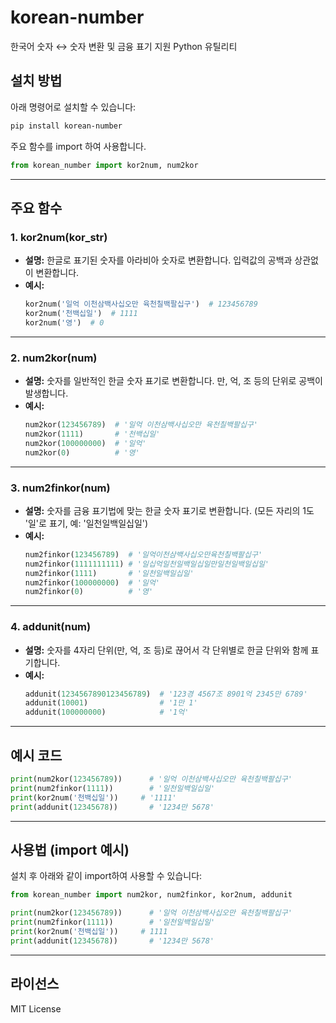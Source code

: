 # korean-number

한국어 숫자 ↔ 숫자 변환 및 금융 표기 지원 Python 유틸리티


## 설치 방법

아래 명령어로 설치할 수 있습니다:

```bash
pip install korean-number
```

주요 함수를 import 하여 사용합니다.
```python
from korean_number import kor2num, num2kor
```
---

## 주요 함수

### 1. kor2num(kor_str)
- **설명:**  한글로 표기된 숫자를 아라비아 숫자로 변환합니다. 입력값의 공백과 상관없이 변환합니다.
- **예시:**
  ```python
  kor2num('일억 이천삼백사십오만 육천칠백팔십구')  # 123456789
  kor2num('천백십일')  # 1111
  kor2num('영')  # 0
  ```

---

### 2. num2kor(num)
- **설명:**  숫자를 일반적인 한글 숫자 표기로 변환합니다. 만, 억, 조 등의 단위로 공백이 발생합니다.
- **예시:**
  ```python
  num2kor(123456789)  # '일억 이천삼백사십오만 육천칠백팔십구'
  num2kor(1111)       # '천백십일'
  num2kor(100000000)  # '일억'
  num2kor(0)          # '영'
  ```

---

### 3. num2finkor(num)
- **설명:**  숫자를 금융 표기법에 맞는 한글 숫자 표기로 변환합니다. (모든 자리의 1도 '일'로 표기, 예: '일천일백일십일')
- **예시:**
  ```python
  num2finkor(123456789)  # '일억이천삼백사십오만육천칠백팔십구'
  num2finkor(1111111111) # '일십억일천일백일십일만일천일백일십일'
  num2finkor(1111)       # '일천일백일십일'
  num2finkor(100000000)  # '일억'
  num2finkor(0)          # '영'
  ```

---

### 4. addunit(num)
- **설명:**  숫자를 4자리 단위(만, 억, 조 등)로 끊어서 각 단위별로 한글 단위와 함께 표기합니다.
- **예시:**
  ```python
  addunit(1234567890123456789)  # '123경 4567조 8901억 2345만 6789'
  addunit(10001)                # '1만 1'
  addunit(100000000)            # '1억'
  ```

---

## 예시 코드

```python
print(num2kor(123456789))      # '일억 이천삼백사십오만 육천칠백팔십구'
print(num2finkor(1111))        # '일천일백일십일'
print(kor2num('천백십일'))     # '1111'
print(addunit(12345678))       # '1234만 5678'
```

---


## 사용법 (import 예시)

설치 후 아래와 같이 import하여 사용할 수 있습니다:

```python
from korean_number import num2kor, num2finkor, kor2num, addunit

print(num2kor(123456789))      # '일억 이천삼백사십오만 육천칠백팔십구'
print(num2finkor(1111))        # '일천일백일십일'
print(kor2num('천백십일'))     # 1111
print(addunit(12345678))       # '1234만 5678'
```

---

## 라이선스

MIT License
